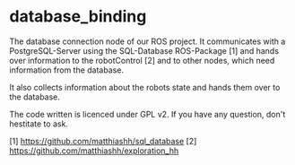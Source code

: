 database_binding
================

The database connection node of our ROS project. It communicates with a PostgreSQL-Server using the SQL-Database ROS-Package [1] and hands over information to the robotControl [2] and to other nodes, which need information from the database.

It also collects information about the robots state and hands them over to the database.

The code written is licenced under GPL v2. 
If you have any question, don't hestitate to ask.

[1] https://github.com/matthiashh/sql_database
[2] https://github.com/matthiashh/exploration_hh